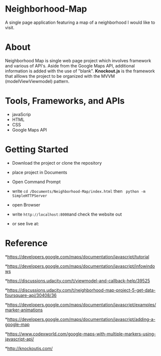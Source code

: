 # Neighborhood-Map
A single page application featuring a map of a neighborhood I would like to visit. 

# About
Neighborhood Map is single web page project which involves framework and various of API's. Aside from the Google Maps API, additional information is added with the use of "blank". __Knockout.js__ is the framework that alllows the project to be organized with the MVVM (modelViewViewmodel) pattern.

# Tools, Frameworks, and APIs

* javaScrip
* HTML
* CSS
* Google Maps API

# Getting Started 

* Download the project or clone the repository
* place project in Documents
* Open Command Prompt
* write `cd /Documents/Neighborhood-Map/index.html` then ` python -m SimpleHTTPServer`
* open Browser
* write `http://localhost:8000`and check the website out

* or see live at: 

# Reference
*https://developers.google.com/maps/documentation/javascript/tutorial

*https://developers.google.com/maps/documentation/javascript/infowindows

*https://discussions.udacity.com/t/viewmodel-and-callback-help/39525

*https://discussions.udacity.com/t/neighborhood-map-project-5-get-data-foursquare-api/30408/36

*https://developers.google.com/maps/documentation/javascript/examples/marker-animations

*https://developers.google.com/maps/documentation/javascript/adding-a-google-map

*https://www.codexworld.com/google-maps-with-multiple-markers-using-javascript-api/

*http://knockoutjs.com/
